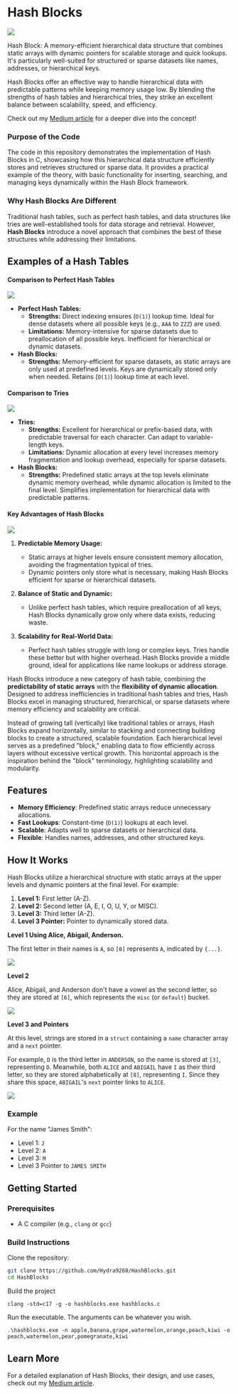 # Hash Blocks

![](https://kxmode.com/images/hash-block-cover-artwork.png)

Hash Block: A memory-efficient hierarchical data structure that combines static arrays with dynamic pointers for scalable storage and quick lookups. It's particularly well-suited for structured or sparse datasets like names, addresses, or hierarchical keys.

Hash Blocks offer an effective way to handle hierarchical data with predictable patterns while keeping memory usage low. By blending the strengths of hash tables and hierarchical tries, they strike an excellent balance between scalability, speed, and efficiency.

Check out my [Medium article](https://medium.com/@korval_85759/hierarchical-hash-blocks-a-static-and-dynamic-approach-to-data-storage-fe6597078d0f) for a deeper dive into the concept!

### Purpose of the Code

The code in this repository demonstrates the implementation of Hash Blocks in C, showcasing how this hierarchical data structure efficiently stores and retrieves structured or sparse data. It provides a practical example of the theory, with basic functionality for inserting, searching, and managing keys dynamically within the Hash Block framework.

### Why Hash Blocks Are Different

Traditional hash tables, such as perfect hash tables, and data structures like tries are well-established tools for data storage and retrieval. However, **Hash Blocks** introduce a novel approach that combines the best of these structures while addressing their limitations.

## Examples of a Hash Tables

#### Comparison to Perfect Hash Tables

![](https://kxmode.com/images/prefect-hash-tables-smaller.png)

- **Perfect Hash Tables:**
  - **Strengths:** Direct indexing ensures (`O(1)`) lookup time. Ideal for dense datasets where all possible keys (e.g., `AAA` to `ZZZ`) are used.
  - **Limitations:** Memory-intensive for sparse datasets due to preallocation of all possible keys. Inefficient for hierarchical or dynamic datasets.
- **Hash Blocks:**
  - **Strengths:** Memory-efficient for sparse datasets, as static arrays are only used at predefined levels. Keys are dynamically stored only when needed. Retains (`O(1)`) lookup time at each level.

#### Comparison to Tries

![](https://kxmode.com/images/tries-smaller.png)

- **Tries:**
  - **Strengths:** Excellent for hierarchical or prefix-based data, with predictable traversal for each character. Can adapt to variable-length keys.
  - **Limitations:** Dynamic allocation at every level increases memory fragmentation and lookup overhead, especially for sparse datasets.
- **Hash Blocks:**
  - **Strengths:** Predefined static arrays at the top levels eliminate dynamic memory overhead, while dynamic allocation is limited to the final level. Simplifies implementation for hierarchical data with predictable patterns.

#### Key Advantages of Hash Blocks

![](https://kxmode.com/images/hash-blocks-smaller.png)

1. **Predictable Memory Usage:**
   - Static arrays at higher levels ensure consistent memory allocation, avoiding the fragmentation typical of tries.
   - Dynamic pointers only store what is necessary, making Hash Blocks efficient for sparse or hierarchical datasets.
   
2. **Balance of Static and Dynamic:**
   - Unlike perfect hash tables, which require preallocation of all keys, Hash Blocks dynamically grow only where data exists, reducing waste.
   
3. **Scalability for Real-World Data:**
   - Perfect hash tables struggle with long or complex keys. Tries handle these better but with higher overhead. Hash Blocks provide a middle ground, ideal for applications like name lookups or address storage.

Hash Blocks introduce a new category of hash table, combining the **predictability of static arrays** with the **flexibility of dynamic allocation**. Designed to address inefficiencies in traditional hash tables and tries, Hash Blocks excel in managing structured, hierarchical, or sparse datasets where memory efficiency and scalability are critical.

Instead of growing tall (vertically) like traditional tables or arrays, Hash Blocks expand horizontally, similar to stacking and connecting building blocks to create a structured, scalable foundation. Each hierarchical level serves as a predefined "block," enabling data to flow efficiently across layers without excessive vertical growth. This horizontal approach is the inspiration behind the "block" terminology, highlighting scalability and modularity.

## Features
- **Memory Efficiency**: Predefined static arrays reduce unnecessary allocations.
- **Fast Lookups**: Constant-time (`O(1)`) lookups at each level.
- **Scalable**: Adapts well to sparse datasets or hierarchical data.
- **Flexible**: Handles names, addresses, and other structured keys.

## How It Works
Hash Blocks utilize a hierarchical structure with static arrays at the upper levels and dynamic pointers at the final level. For example:

1. **Level 1:** First letter (A-Z).
2. **Level 2:** Second letter (A, E, I, O, U, Y, or MISC).
3. **Level 3:** Third letter (A-Z).
3. **Level 3 Pointer:** Pointer to dynamically stored data.

**Level 1 Using Alice, Abigail, Anderson.**

The first letter in their names is `A`, so `[0]` represents `A`, indicated by `{...}`.

![](https://kxmode.com/images/hash-block-level-1.png)

**Level 2**

Alice, Abigail, and Anderson don't have a vowel as the second letter, so they are stored at `[6]`, which represents the `misc` (or `default`) bucket.

![](https://kxmode.com/images/hash-block-level-2.png)

**Level 3 and Pointers**

At this level, strings are stored in a `struct` containing a `name` character array and a `next` pointer.

For example, `D` is the third letter in `ANDERSON`, so the name is stored at `[3]`, representing `D`. Meanwhile, both `ALICE` and `ABIGAIL` have `I` as their third letter, so they are stored alphabetically at `[8]`, representing `I`. Since they share this space, `ABIGAIL`'s `next` pointer links to `ALICE`.

![](https://kxmode.com/images/hash-block-level-3-pointers.png)

### Example
For the name "James Smith":
- Level 1: `J`
- Level 2: `A`
- Level 3: `M`
- Level 3 Pointer to `JAMES SMITH`

## Getting Started

### Prerequisites
- A C compiler (e.g., `clang` or `gcc`)

### Build Instructions
Clone the repository:

```bash
git clone https://github.com/Hydra9268/HashBlocks.git
cd HashBlocks
```

Build the project
```
clang -std=c17 -g -o hashblocks.exe hashblocks.c
```

Run the executable. The arguments can be whatever you wish.
```
.\hashblocks.exe -n apple,banana,grape,watermelon,orange,peach,kiwi -o peach,watermelon,pear,pomegranate,kiwi
```

## Learn More
For a detailed explanation of Hash Blocks, their design, and use cases, check out my [Medium article](https://medium.com/@korval_85759/hierarchical-hash-blocks-a-static-and-dynamic-approach-to-data-storage-fe6597078d0f).